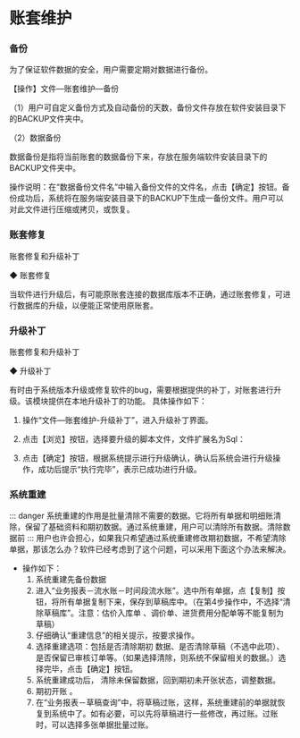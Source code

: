 # 账套维护
### 备份
为了保证软件数据的安全，用户需要定期对数据进行备份。

【操作】文件—账套维护—备份

（1）用户可自定义备份方式及自动备份的天数，备份文件存放在软件安装目录下的BACKUP文件夹中。

（2）数据备份

数据备份是指将当前账套的数据备份下来，存放在服务端软件安装目录下的BACKUP文件夹中。

操作说明：在“数据备份文件名”中输入备份文件的文件名，点击【确定】按钮。备份成功后，系统将在服务端安装目录下的BACKUP下生成一备份文件。用户可以对此文件进行压缩或拷贝，或恢复。
### 账套修复

账套修复和升级补丁

◆ 账套修复

当软件进行升级后，有可能原账套连接的数据库版本不正确，通过账套修复，可进行数据库的升级，以便能正常使用原账套。
### 升级补丁

账套修复和升级补丁

◆ 升级补丁

有时由于系统版本升级或修复软件的bug，需要根据提供的补丁，对账套进行升级。该模块提供在本地升级补丁的功能。
具体操作如下：

1. 操作“文件—账套维护-升级补丁”，进入升级补丁界面。

2. 点击【浏览】按钮，选择要升级的脚本文件，文件扩展名为Sql：

3. 点击【确定】按钮，根据系统提示进行升级确认，确认后系统会进行升级操作，成功后提示“执行完毕”，表示已成功进行升级。
### 系统重建
::: danger 系统重建的作用是批量清除不需要的数据。它将所有单据和明细账清除，保留了基础资料和期初数据。通过系统重建，用户可以清除所有数据。清除数据前
:::
用户也许会担心，如果我只希望通过系统重建修改期初数据，不希望清除单据，那该怎么办？软件已经考虑到了这个问题，可以采用下面这个办法来解决。
- 操作如下：
  1. 系统重建先备份数据
  1. 进入“业务报表－流水账－时间段流水账”。选中所有单据，点【复制】按钮，将所有单据复制下来，保存到草稿库中。（在第4步操作中，不选择“清除草稿库”。注意：估价入库单 、调价单、进货费用分配单等不能复制为草稿）
  1. 仔细确认“重建信息”的相关提示，按要求操作。
  1. 选择重建选项：包括是否清除期初 数据、是否清除草稿（不选中此项）、是否保留已审核订单等。（如果选择清除，则系统不保留相关的数据。）选择完毕，点击【确定】按钮。
  1. 系统重建成功后， 清除未保留数据，回到期初未开张状态，调整数据。
  1.  期初开账 。
  1. 在“业务报表－草稿查询”中，将草稿过账，这样，系统重建前的单据就恢复到系统中了。如有必要，可以先将草稿进行一些修改，再过账。过账时，可以选择多张单据批量过账。
